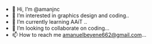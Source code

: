 - 👋 Hi, I’m @amanjnc
- 👀 I’m interested in graphics design and coding..
- 🌱 I’m currently learning AAiT ..
- 💞️ I’m looking to collaborate on coding...
- 📫 How to reach me amanuelbeyene662@gmail.com...

<!---
amanjnc/amanjnc is a ✨ special ✨ repository because its `README.md` (this file) appears on your GitHub profile.
You can click the Preview link to take a look at your changes.
--->
